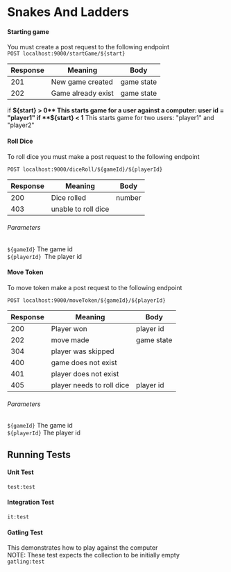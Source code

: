 # Snakes And Ladders #

#### Starting game ####

You must create a post request to the following endpoint  
`POST localhost:9000/startGame/${start}`

| Response  | Meaning | Body|  
| ------------- | ------------- | ------------- |
| 201  | New game created  | game state |
| 202  | Game already exist  | game state |

if **${start} > 0** This starts game for a user against a computer: user id = "player1"  
if **${start} < 1** This starts game for two users: "player1" and "player2"

#### Roll Dice ####

To roll dice you must make a post request to the following endpoint  

`POST localhost:9000/diceRoll/${gameId}/${playerId}`

| Response  | Meaning | Body|  
| ------------- | ------------- | ------------- |
| 200  | Dice rolled  | number |
| 403  | unable to roll dice |  |      
 


###### Parameters ######   
`${gameId}` The game id  
`${playerId} `The player id


#### Move Token ####
To move token make a post request to the following endpoint

`POST localhost:9000/moveToken/${gameId}/${playerId}`
   
   
| Response  | Meaning | Body|  
| ------------- | ------------- | ------------- |
| 200  | Player won  | player id |
| 202  | move made | game state|
| 304  | player was skipped |  |
| 400  | game does not exist |  |
| 401| player does not exist|  |
| 405  | player needs to roll dice | player id |



###### Parameters ######   
`${gameId}` The game id  
`${playerId}` The player id



## Running Tests ##

#### Unit Test ####
`test:test`

#### Integration Test ####
`it:test`

#### Gatling Test ####
This demonstrates how to play against the computer  
NOTE: These test expects the collection to be initially empty  
`gatling:test`


